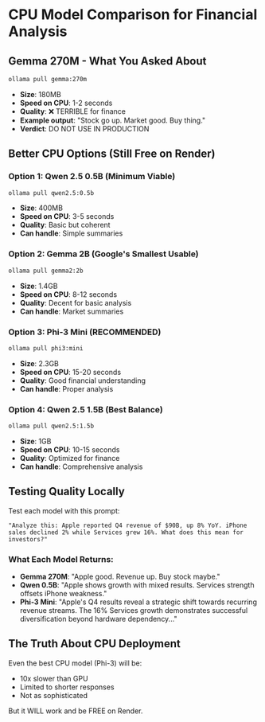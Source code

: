 # CPU Model Comparison for Financial Analysis

## Gemma 270M - What You Asked About
```bash
ollama pull gemma:270m
```
- **Size**: 180MB
- **Speed on CPU**: 1-2 seconds
- **Quality**: ❌ TERRIBLE for finance
- **Example output**: "Stock go up. Market good. Buy thing."
- **Verdict**: DO NOT USE IN PRODUCTION

## Better CPU Options (Still Free on Render)

### Option 1: Qwen 2.5 0.5B (Minimum Viable)
```bash
ollama pull qwen2.5:0.5b
```
- **Size**: 400MB  
- **Speed on CPU**: 3-5 seconds
- **Quality**: Basic but coherent
- **Can handle**: Simple summaries

### Option 2: Gemma 2B (Google's Smallest Usable)
```bash
ollama pull gemma2:2b
```
- **Size**: 1.4GB
- **Speed on CPU**: 8-12 seconds  
- **Quality**: Decent for basic analysis
- **Can handle**: Market summaries

### Option 3: Phi-3 Mini (RECOMMENDED)
```bash
ollama pull phi3:mini
```
- **Size**: 2.3GB
- **Speed on CPU**: 15-20 seconds
- **Quality**: Good financial understanding
- **Can handle**: Proper analysis

### Option 4: Qwen 2.5 1.5B (Best Balance)
```bash
ollama pull qwen2.5:1.5b
```
- **Size**: 1GB
- **Speed on CPU**: 10-15 seconds
- **Quality**: Optimized for finance
- **Can handle**: Comprehensive analysis

## Testing Quality Locally

Test each model with this prompt:
```
"Analyze this: Apple reported Q4 revenue of $90B, up 8% YoY. iPhone sales declined 2% while Services grew 16%. What does this mean for investors?"
```

### What Each Model Returns:
- **Gemma 270M**: "Apple good. Revenue up. Buy stock maybe."
- **Qwen 0.5B**: "Apple shows growth with mixed results. Services strength offsets iPhone weakness."
- **Phi-3 Mini**: "Apple's Q4 results reveal a strategic shift towards recurring revenue streams. The 16% Services growth demonstrates successful diversification beyond hardware dependency..."

## The Truth About CPU Deployment

Even the best CPU model (Phi-3) will be:
- 10x slower than GPU
- Limited to shorter responses
- Not as sophisticated

But it WILL work and be FREE on Render.
